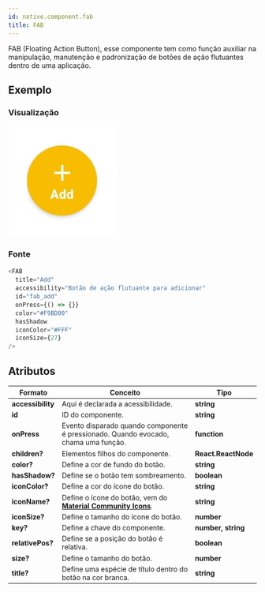```yaml
---
id: native.component.fab
title: FAB
---
```


<!-- Component declaration begin -->

<!-- Component declaration end -->

<!-- Documentation begin -->

FAB (Floating Action Button), esse componente tem como função auxiliar na manipulação, manutenção e padronização de botões de ação flutuantes dentro de uma aplicação.

## Exemplo

### Visualização

![button](../static/img/screenshots/fab.jpg)

### Fonte

```javascript
<FAB
  title="Add"
  accessibility="Botão de ação flutuante para adicionar"
  id="fab_add"
  onPress={() => {}}
  color="#F9BD00"
  hasShadow
  iconColor="#FFF"
  iconSize={27}
/>
```


## Atributos

| Formato            | Conceito                                                                                                | Tipo                 |
| ------------------ | ------------------------------------------------------------------------------------------------------- | -------------------- |
| **accessibility**       | Aqui é declarada a acessibilidade.       | **string**   |
| **id**         | ID do componente. | **string**    |
| **onPress**   | Evento disparado quando componente é pressionado. Quando evocado, chama uma função. | **function**        |
| **children?** | Elementos filhos do componente.                                                     | **React.ReactNode** |
| **color?** 	| Define a cor de fundo do botão. 	| **string** 	|
| **hasShadow?**      | Define se o botão tem sombreamento.             | **boolean**  |
| **iconColor?** 	| Define a cor do ícone do botão. 	| **string** 	|
| **iconName?** 	| Define o ícone do botão,  vem do [**Material Community Icons**](https://oblador.github.io/react-native-vector-icons/). 	| **string** 	|
| **iconSize?** 	| Define o tamanho do ícone do botão. 	| **number** 	|
| **key?** 	| Define a chave do componente. 	| **number, string** 	|
| **relativePos?**      | Define se a posição do botão é relativa.             | **boolean**  |
| **size?** 	| Define o tamanho do botão. 	| **number** 	|
| **title?** 	| Define uma espécie de título dentro do botão na cor branca. 	| **string** 	|

<!-- Documentation end -->
